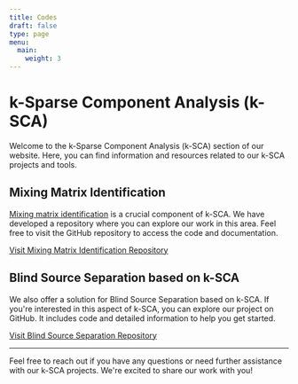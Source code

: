 ```yaml
---
title: Codes
draft: false
type: page
menu:
  main:
    weight: 3
---
```


# k-Sparse Component Analysis (k-SCA)

Welcome to the k-Sparse Component Analysis (k-SCA) section of our website. Here, you can find information and resources related to our k-SCA projects and tools.

## Mixing Matrix Identification

[Mixing matrix identification](https://github.com/EhsanEqlimi/Sparse-UBI-S3-V2) is a crucial component of k-SCA. We have developed a repository where you can explore our work in this area. Feel free to visit the GitHub repository to access the code and documentation.

[Visit Mixing Matrix Identification Repository](https://github.com/EhsanEqlimi/Sparse-UBI-S3-V2)

## Blind Source Separation based on k-SCA

We also offer a solution for Blind Source Separation based on k-SCA. If you're interested in this aspect of k-SCA, you can explore our project on GitHub. It includes code and detailed information to help you get started.

[Visit Blind Source Separation Repository](https://github.com/EhsanEqlimi/Sparse-USR-EigMem)

---

Feel free to reach out if you have any questions or need further assistance with our k-SCA projects. We're excited to share our work with you!
